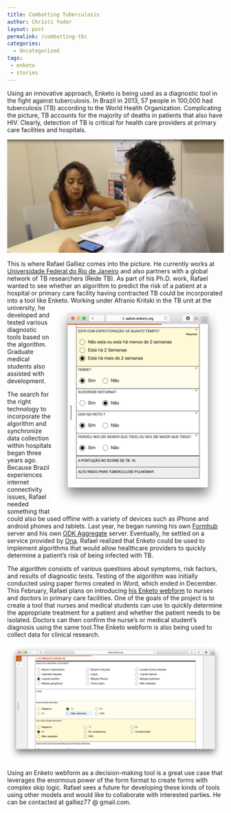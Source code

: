 ```yaml
---
title: Combatting Tuberculosis
author: Christi Yoder
layout: post
permalink: /combatting-tbc
categories:
  - Uncategorized
tags:
 - enketo
 - stories
---
```


Using an innovative approach, Enketo is being used as a diagnostic tool in the fight against tuberculosis. In Brazil in 2013, 57 people in 100,000 had tuberculosis (TB) according to the World Health Organization. Complicating the picture, TB accounts for the majority of deaths in patients that also have HIV. Clearly, detection of TB is critical for health care providers at primary care facilities and hospitals. 

[![Rafael](../files/2015/01/rafael.png "Rafael using Enketo form as diagnostic tool for tuberculosis")](https://k6iut.enketo.org/webform)

This is where Rafael Galliez comes into the picture. He currently works at [Universidade Federal do Rio de Janeiro](http://www.ufrj.br/) and also partners with a global network of TB researchers (Rede TB). As part of his Ph.D. work, Rafael wanted to see whether an algorithm to predict the risk of a patient at a hospital or primary care facility having contracted TB could be incorporated into a tool like Enketo. <a href="https://aahzk.enketo.org/webform" style="float:right; max-width: 400px; margin-top:0;"><img src="../files/2015/01/tbc-score-screenshot.png" title="Screenshot of Form used as a tool to calculate a tuberculosis risk score" alt="TBC form"/></a> Working under Afranio Kritski in the TB unit at the university, he developed and tested various diagnostic tools based on the algorithm. Graduate medical students also assisted with development. 

The search for the right technology to incorporate the algorithm and synchronize data collection within hospitals began three years ago. Because Brazil experiences internet connectivity issues, Rafael needed something that could also be used offline with a variety of devices such as iPhone and android phones and tablets. Last year, he began running his own [Formhub](https://github.com/SEL-Columbia/formhub/wiki/How-To-Run-Your-Own-Formhub-Instances-on-Amazon-Web-Services) server and his own [ODK Aggregate](https://opendatakit.org/use/aggregate/) server. Eventually, he settled on a service provided by [Ona](https://ona.io). Rafael realized that Enketo could be used to implement algorithms that would allow healthcare providers to quickly determine a patient’s risk of being infected with TB.

The algorithm consists of various questions about symptoms, risk factors, and results of diagnostic tests. Testing of the algorithm was initially conducted using paper forms created in Word, which ended in December. This February, Rafael plans on introducing [his Enketo webform](https://k6iut.enketo.org/webform) to nurses and doctors in primary care facilities. One of the goals of the project is to create a tool that nurses and medical students can use to quickly determine the appropriate treatment for a patient and whether the patient needs to be isolated. Doctors can then confirm the nurse’s or medical student’s diagnosis using the same tool.The Enketo webform is also being used to collect data for clinical research. 

<a href="https://k6iut.enketo.org/webform" style="max-width: 500px;"><img src="../files/2015/01/tbc-record-screenshot.png" title="Screenshot of Form used in tuberculosis research" alt="TBC form"/></a>

Using an Enketo webform as a decision-making tool is a great use case that leverages the enormous power of the form format to create forms with complex skip logic. Rafael sees a future for developing these kinds of tools using other models and would like to collaborate with interested parties. He can be contacted at galliez77 @ gmail.com. 

